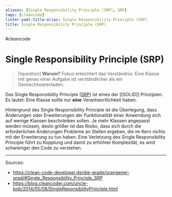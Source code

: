 ```yaml
---
aliases: [Single Responsibility Principle (SRP), SRP]
tags: [cleancode]
linter-yaml-title-alias: Single Responsibility Principle (SRP)
title: Single Responsibility Principle (SRP)
---
```

#cleancode 
# Single Responsibility Principle (SRP)

>[!question]  **Warum?**
>Fokus erleichtert das Verständnis. Eine Klasse mit genau einer Aufgabe ist verständlicher als ein Gemischtwarenladen.

Das Single Responsibility Principle ([SRP](http://web.archive.org/web/20160716150726/http://objectmentor.com/resources/articles/srp.pdf)) ist eines der [[SOLID]] Prinzipien. Es lautet: Eine Klasse sollte nur **eine** Verantwortlichkeit haben.

Hintergrund des Single Responsibility Principle ist die Überlegung, dass Änderungen oder Erweiterungen der Funktionalität einer Anwendung sich auf wenige Klassen beschränken sollen. Je mehr Klassen angepasst werden müssen, desto größer ist das Risiko, dass sich durch die erforderlichen Änderungen Probleme an Stellen ergeben, die im Kern nichts mit der Erweiterung zu tun haben. Eine Verletzung des Single Responsibility Principle führt zu Kopplung und damit zu erhöhter Komplexität, es wird schwieriger den Code zu verstehen.

---
Sources:
- https://clean-code-developer.de/die-grade/orangener-grad/#Single_Responsibility_Principle_SRP
- https://blog.cleancoder.com/uncle-bob/2014/05/08/SingleReponsibilityPrinciple.html
